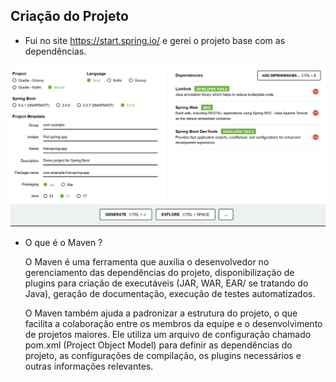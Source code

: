 ## Criação do Projeto

- Fui no site https://start.spring.io/ e gerei o projeto base com as dependências.

![alt text](image.png)

- O que é o Maven ? 

    O Maven é uma ferramenta que auxilia o desenvolvedor no gerenciamento das dependências do projeto, disponibilização de plugins para criação de executáveis (JAR, WAR, EAR/ se tratando do Java), geração de documentação, execução de testes automatizados.
    
    O Maven também ajuda a padronizar a estrutura do projeto, o que facilita a colaboração entre os membros da equipe e o desenvolvimento de projetos maiores. Ele utiliza um arquivo de configuração chamado pom.xml (Project Object Model) para definir as dependências do projeto, as configurações de compilação, os plugins necessários e outras informações relevantes.
